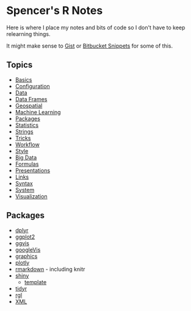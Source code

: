 Spencer's R Notes
=================

Here is where I place my notes and bits of code so I don't have to keep relearning things.

It might make sense to [Gist](https://gist.github.com/) or [Bitbucket Snippets](https://bitbucket.org/snippets/) for some of this.


Topics
------

- [Basics](topics/Basics.html)
- [Configuration](topics/Configuration.html)
- [Data](topics/Data.html)
- [Data Frames](topics/Data_Frames.html)
- [Geospatial](topics/Geospatial.html)
- [Machine Learning](topics/Machine_Learning.html)
- [Packages](topics/Packages.html)
- [Statistics](topics/Statistics.html)
- [Strings](topics/Strings.html)
- [Tricks](topics/Tricks.html)
- [Workflow](topics/Workflow.html)
- [Style](topics/Style.html)
- [Big Data](topics/Big_Data.html)
- [Formulas](topics/Forumulas.html)
- [Presentations](topics/Presentations.html)
- [Links](topics/Links.html)
- [Syntax](topics/Syntax.html)
- [System](topics/System.html)
- [Visualization](topics/Visualization.html)


Packages
--------

- [dplyr](packages/dplyr.html)
- [ggplot2](packages/ggplot2.html)
- [ggvis](packages/ggvis.html)
- [googleVis](packages/googleVis.html)
- [graphics](packages/graphics.html)
- [plotly](packages/plotly.html)
- [rmarkdown](packages/rmarkdown.html) - including knitr
- [shiny](packages/shiny.html)
    - [template](packages/shiny/app_onefile/app.R)
- [tidyr](packages/tidyr.html)
- [rgl](packages/rgl.html)
- [XML](packages/XML.html)




